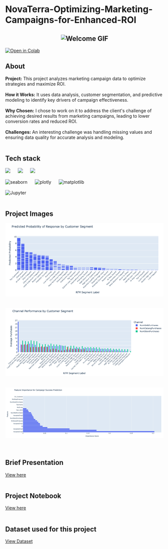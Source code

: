 # **NovaTerra-Optimizing-Marketing-Campaigns-for-Enhanced-ROI**

<h2 align="center">
  <img src="https://media0.giphy.com/media/v1.Y2lkPTc5MGI3NjExNzF2a3FlendqNjczM2V1ZWh6cnY2MnNoaWN3NnEzNHh0aDd4cjVucSZlcD12MV9pbnRlcm5hbF9naWZfYnlfaWQmY3Q9Zw/zoKdmndB8QBR2c0gjy/giphy.gif" alt="Welcome GIF" />
</h2>

[![Open in Colab](https://colab.research.google.com/assets/colab-badge.svg)](https://colab.research.google.com/github/Qamar247/NovaTerra-Optimizing-Marketing-Campaigns-for-Enhanced-ROI/blob/main/Optimizing_Marketing_Campaigns_for_Enhanced_ROI_A_Data_Driven_Approach.ipynb)


## About

**Project:** This project analyzes marketing campaign data to optimize strategies and maximize ROI.
<br>
<br>
**How it Works:** It uses data analysis, customer segmentation, and predictive modeling to identify key drivers of campaign effectiveness.
<br>
<br>
**Why Chosen:** I chose to work on it to address the client's challenge of achieving desired results from marketing campaigns, leading to lower conversion rates and reduced ROI.
<br>
<br>
**Challenges:** An interesting challenge was handling missing values and ensuring data quality for accurate analysis and modeling.
<br>
<br>

## Tech stack 

<div>
  <!-- First Row -->
  <img src='https://skillicons.dev/icons?i=py&theme=dark'> &nbsp;&nbsp;&nbsp;&nbsp;
  <img src='https://img.shields.io/badge/Pandas-2C2D72?style=for-the-badge&logo=pandas&logoColor=white'> &nbsp;&nbsp;&nbsp;&nbsp;
   <img src='https://img.shields.io/badge/Numpy-777BB4?style=for-the-badge&logo=numpy&logoColor=white'> &nbsp;&nbsp;&nbsp;&nbsp;
</div>
<br>

<div>
  <!-- Second Row -->
  <img src='https://img.shields.io/badge/Seaborn-4C72B0?logo=seaborn&logoColor=white' alt="seaborn" style="height: 26px; width: 80px;" /> &nbsp;&nbsp;&nbsp;&nbsp;
  <img src='https://img.shields.io/badge/Plotly-239120?style=for-the-badge&logo=plotly&logoColor=white' alt="plotly" style="height: 26px; width: 100px;" /> &nbsp;&nbsp;&nbsp;&nbsp;
  <img src='https://img.shields.io/badge/Matplotlib-11557C?logo=matplotlib&logoColor=white' alt="matplotlib" style="height: 26px; width: 100px;" /> &nbsp;&nbsp;&nbsp;&nbsp;
</div>
<br>

<div>
  <!-- Third Row -->
  <img src='https://img.shields.io/badge/Jupyter-F37626?style=for-the-badge&logo=Jupyter&logoColor=white' style="height: 28px; width: 110px;" alt="Jupyter"/> &nbsp;&nbsp;&nbsp;&nbsp;        
</div>
<br>

## Project Images
![Graph 1](https://github.com/Qamar247/NovaTerra-Optimizing-Marketing-Campaigns-for-Enhanced-ROI/blob/main/%20Predicted%20response%20by%20customer%20segment.png) 
<br>
<br>
<br>
![Graph 2](https://github.com/Qamar247/NovaTerra-Optimizing-Marketing-Campaigns-for-Enhanced-ROI/blob/main/Channel%20performance%20by%20customer%20segment.png)
<br>
<br>
<br>
![Graph 3](https://github.com/Qamar247/NovaTerra-Optimizing-Marketing-Campaigns-for-Enhanced-ROI/blob/main/Ferature%20importance%20for%20campaign%20success.png)
<br>
<br>
<br>

## Brief Presentation 
[View here](https://github.com/Qamar247/NovaTerra-Optimizing-Marketing-Campaigns-for-Enhanced-ROI/blob/main/NovaTerra.pdf)
<br>
<br>


## Project Notebook
[View here](https://github.com/Qamar247/NovaTerra-Optimizing-Marketing-Campaigns-for-Enhanced-ROI/blob/main/Optimizing_Marketing_Campaigns_for_Enhanced_ROI_A_Data_Driven_Approach.ipynb)
<br>
<br>


## Dataset used for this project 
[View Dataset](https://github.com/Qamar247/NovaTerra-Optimizing-Marketing-Campaigns-for-Enhanced-ROI/blob/main/marketing_data_analytics.csv)

<br>

